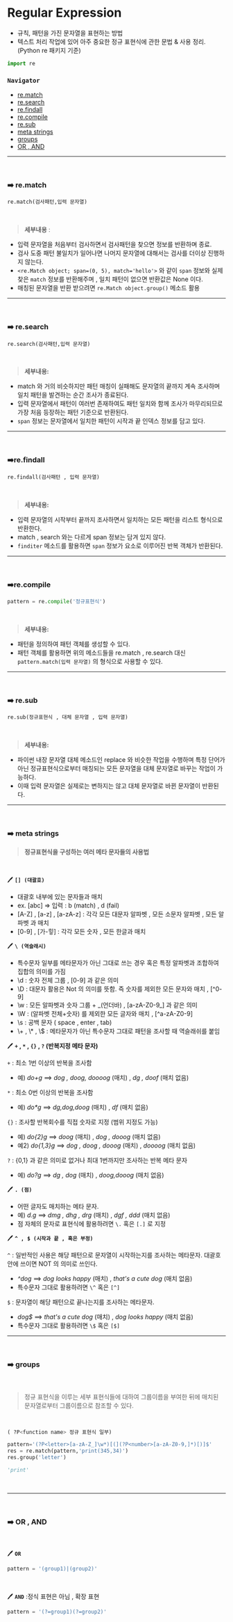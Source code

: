 # Regular Expression

- 규칙, 패턴을 가진 문자열을 표현하는 방법
- 텍스트 처리 작업에 있어 아주 중요한 정규 표현식에 관한 문법 & 사용 정리. (Python re 패키지 기준)

```python
import re
```



### __`Navigator`__ 

- [re.match](#idx1)
- [re.search](#idx2)
- [re.findall](#idx3)
- [re.compile](#idx4)
- [re.sub](#idx5)
- [meta strings](#idx6)
- [groups](#idx7) 
- [OR , AND](#idx8) 



---

​	

### :arrow_right: re.match <a id='idx1'></a>

```python
re.match(검사패턴,입력 문자열)
```

​	

> __세부내용__ :

- 입력 문자열을 처음부터 검사하면서 검사패턴을 찾으면 정보를 반환하며 종료.
- 검사 도중 패턴 불일치가 일어나면 나머지 문자열에 대해서는 검사를 더이상 진행하지 않는다.
- `<re.Match object; span=(0, 5), match='hello'>` 와 같이 `span` 정보와 실제 찾은 `match` 정보를 반환해주며 , 일치 패턴이 없으면 반환값은 None 이다. 
- 매칭된 문자열을 반환 받으려면 `re.Match object.group()`  메소드 활용

---

​	

### :arrow_right: re.search <a id='idx2'></a>

```python
re.search(검사패턴,입력 문자열)
```

​	

> __세부내용:__ 

- match 와 거의 비슷하지만 패턴 매칭이 실패해도 문자열의 끝까지 계속 조사하며 일치 패턴을 발견하는 순간 조사가 종료된다.
- 입력 문자열에서 패턴이 여러번 존재하여도 패턴 일치와 함께 조사가 마무리되므로 가장 처음 등장하는 패턴 기준으로 반환된다.
- `span` 정보는 문자열에서 일치한 패턴이 시작과 끝 인덱스 정보를 담고 있다.

---

​	

### :arrow_right:re.findall <a id='idx3'></a>

```python
re.findall(검사패턴 , 입력 문자열)
```

​	

> __세부내용:__ 

- 입력 문자열의 시작부터 끝까지 조사하면서 일치하는 모든 패턴을 리스트 형식으로 반환한다.
- match , search 와는 다르게  span 정보는 담겨 있지 않다.
- `finditer` 메소드를 활용하면 `span` 정보가 요소로 이루어진 반복 객체가 반환된다.

---

​	

### :arrow_right:re.compile <a id='idx4'></a>

```python
pattern = re.compile('정규표현식')
```

​	

> __세부내용:__ 

- 패턴을 정의하여 패턴 객체를 생성할 수 있다.
- 패턴 객체를 활용하면 위의 메소드들을 re.match , re.search 대신 `pattern.match(입력 문자열)` 의 형식으로 사용할 수 있다.

---

​	

### :arrow_right: re.sub <a id='idx5'></a>

```python
re.sub(정규표현식 , 대체 문자열 , 입력 문자열)
```

​	

> __세부내용:__ 

- 파이썬 내장 문자열 대체 메소드인 replace 와 비슷한 작업을 수행하며 특정 단어가 아닌 정규표현식으로부터 매칭되는 모든 문자열을 대체 문자열로 바꾸는 작업이 가능하다.
- 이때 입력 문자열은 실제로는 변하지는 않고 대체 문자열로 바뀐 문자열이 반환된다.

---

​	

### :arrow_right: meta strings <a id='idx6'></a>

> __정규표현식을 구성하는 여러 메타 문자들의 사용법__  

​	

:pen: __`[] (대괄호)`__ 

- 대괄호 내부에 있는 문자들과 매치
- ex. [abc] => 입력 :  b (match) , d (fail)
- [A-Z] , [a-z] , [a-zA-z] : 각각 모든 대문자 알파벳 , 모든 소문자 알파벳 , 모든 알파벳 과 매치
- [0-9] , [가-힣] : 각각 모든 숫자 , 모든 한글과 매치

:pen: __`\ (역슬래시)`__ 

- 특수문자 일부를 메타문자가 아닌 그대로 쓰는 경우 혹은 특정 알파벳과 조합하여 집합의 의미를 가짐
- \d : 숫자 전체 그룹 , [0-9] 과 같은 의미
- \D : 대문자 활용은 Not 의 의미를 뜻함. 즉 숫자를 제외한 모든 문자와 매치 , \[^0-9\] 
- \w : 모든 알파벳과 숫자 그룹 + _(언더바) , [a-zA-Z0-9\_] 과 같은 의미
- \W : (알파벳 전체+숫자) 를 제외한 모든 글자와 매치 , \[^a-zA-Z0-9\] 
- \s : 공백 문자 ( space , enter , tab)
- \\+ , \\* , \\$ : 메타문자가 아닌 특수문자 그대로 패턴을 조사할 때 역슬래쉬를 붙임

:pen: __`+` , `*` , `{}` , `?` (반복지정 메타 문자)__ 

`+` : 최소 1번 이상의 반복을 조사함

- 예) _do+g_ ==> _dog , doog, doooog_  (매치)  ,  _dg , doof_  (매치 없음) 

`*` : 최소 0번 이상의 반복을 조사함

- 예) _do*g_ ==> _dg,dog,doog_  (매치)  ,  _df_  (매치 없음)

`{}` : 조사할 반복회수를 직접 숫자로 지정 (범위 지정도 가능)

- 예) _do{2}g_ ==> _doog_  (매치)   ,   _dog , dooog_ (매치 없음) 
- 예2) _do{1,3}g_  ==> _dog , doog , dooog_ (매치)   ,   _doooog_ (매치 없음) 

`?` : {0,1} 과 같은 의미로 없거나 최대 1번까지만 조사하는 반복 메타 문자

- 예) _do?g_ ==> _dg , dog_ (매치)   ,   _doog,dooog_ (매치 없음) 

:pen: __`. (점)`__ 

- 어떤 글자도 매치하는 메타 문자.
- 예) _d.g_ ==> _dmg , dhg , drg_ (매치)   ,   _dgf , ddd_ (매치 없음) 
- 점 자체의 문자로 표현식에 활용하려면 `\.` 혹은 `[.]` 로 지정

:pen: __`^ , $ (시작과 끝 , 혹은 부정)`__ ​ 

`^` : 일반적인 사용은 해당 패턴으로 문자열이 시작하는지를 조사하는 메타문자. 대괄호 안에 쓰이면 NOT 의 의미로 쓰인다.

- _^dog_ ==> _dog looks happy_  (매치)   ,   _that's a cute dog_ (매치 없음)
- 특수문자 그대로 활용하려면 `\^` 혹은 `[^]` 

`$` : 문자열이 해당 패턴으로 끝나는지를 조사하는 메타문자.

- _dog$_ ==> _that's a cute dog_ (매치)   ,   _dog looks happy_ (매치 없음)
- 특수문자 그대로 활용하려면 `\$` 혹은 `[$]` 

---

​	

### :arrow_right: groups <a id='idx7'></a>

​	

> 정규 표현식을 이루는 세부 표현식들에 대하여 그룹이름을 부여한 뒤에 매치된 문자열로부터 그룹이름으로 참조할 수 있다.

​	

```python
( ?P<function name> 정규 표현식 일부)
```

```python
pattern='(?P<letter>[a-zA-Z_]\w*)[(](?P<number>[a-zA-Z0-9,]*)[)]$'
res = re.match(pattern,'print(345,34)')
res.group('letter')
```

```python
'print'
```

​	

---

​	

### :arrow_right: OR , AND <a id='idx8'></a>

​	

:pen: __`OR`__ 

```python
pattern = '(group1)|(group2)'
```

​	

:pen: __`AND`__ :정식 표현은 아님 , 확장 표현

```python
pattern = '(?=group1)(?=group2)'
```

